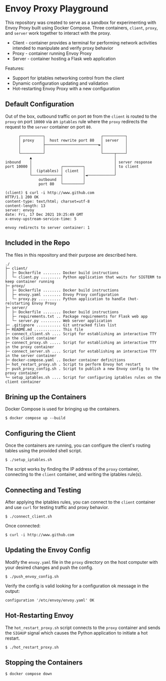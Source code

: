 # Envoy Proxy Playground
 
This repository was created to serve as a sandbox for experimenting with Envoy Proxy built using Docker Compose.  Three containers, `client`, `proxy`, and `server` work together to interact with the proxy.

* Client - container provides a terminal for performing network activities intended to manipulate and verify proxy behavior
* Proxy - container running Envoy Proxy
* Server - container hosting a Flask web application

Features:

* Support for iptables networking control from the client 
* Dynamic configuration updating and validation
* Hot-restarting Envoy Proxy with a new configuration

## Default Configuration

Out of the box, outbound traffic on port `80` from the `client` is routed to the `proxy` on port `10000` via an `iptables` rule where the `proxy` redirects the request to the `server` container on port `80`.

```
      ┌──────────┐                         ┌──────────┐
      │ proxy    │  host rewrite port 80   │ server   │
      │          ├────────────────────────►│          │
      │          │                         │          │
      └──────────┘                         └─────┬────┘
           ▲                                     │
inbound    │                                     │ server response
port 10000 │             ┌─────────┐             │ to client
           │  (iptables) │ client  │             │
           └─────────────┤         │◄────────────┘
               outbound  │         │
               port 80   └─────────┘
```

```text
(client) $ curl -i http://www.github.com
HTTP/1.1 200 OK
content-type: text/html; charset=utf-8
content-length: 13
server: envoy
date: Fri, 17 Dec 2021 19:25:49 GMT
x-envoy-upstream-service-time: 5

envoy redirects to server container: 1
```

## Included in the Repo

The files in this repository and their purpose are described here.

```Text
./
├─ client/
│  ├─ Dockerfile ........ Docker build instructions
│  └─ client.py ......... Python application that waits for SIGTERM to keep container running
├─ proxy/
│  ├─ Dockerfile ........ Docker build instructions
│  ├─ envoy.yaml ........ Envoy Proxy configuration
│  └─ proxy.py .......... Python application to handle (hot-re)starting Envoy Proxy
├─ server/
│  ├─ Dockerfile ........ Docker build instructions
│  ├─ requirements.txt .. Package requirements for Flask web app
│  └─ server.py ......... Web server application
├─ .gitignore ........... Git untracked files list
├─ README.md ............ This file
├─ connect_client.sh .... Script for establishing an interactive TTY in the client container
├─ connect_proxy.sh ..... Script for establishing an interactive TTY in the proxy container
├─ connect_server.sh .... Script for establishing an interactive TTY in the server container
├─ docker-compose.yaml .. Docker container definitions
├─ hot_restart_proxy.sh . Script to perform Envoy hot restart
├─ push_proxy_config.sh . Script to publish a new Envoy config to the proxy container
└─ setup_iptables.sh .... Script for configuring iptables rules on the client container
```

## Brining up the Containers

Docker Compose is used for bringing up the containers.

```shell
$ docker compose up --build
```

## Configuring the Client

Once the containers are running, you can configure the client's routing tables using the provided shell script.

```shell
$ ./setup_iptables.sh
```

The script works by finding the IP address of the `proxy` container, connecting to the `client` container, and writing the iptables rule(s).

## Connecting and Testing

After applying the iptables rules, you can connect to the `client` container and use `curl` for testing traffic and proxy behavior.

```shell
$ ./connect_client.sh
```

Once connected:

```shell
$ curl -i http://www.github.com
```

## Updating the Envoy Config

Modify the `envoy.yaml` file in the `proxy` directory on the host computer with your desired changes and push the config.

```shell
$ ./push_envoy_config.sh
```

Verify the config is valid looking for a configuration ok message in the output:

```shell
configuration '/etc/envoy/envoy.yaml' OK
```

## Hot-Restarting Envoy

The `hot_restart_proxy.sh` script connects to the `proxy` container and sends the `SIGHUP` signal which causes the Python application to initiate a hot restart.

```
$ ./hot_restart_proxy.sh
```

## Stopping the Containers

```shell
$ docker compose down
```
